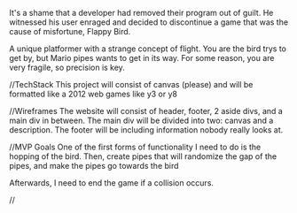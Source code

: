 It's a shame that a developer had removed their program out of guilt. He witnessed his user enraged and decided to discontinue a game that was the cause of misfortune, Flappy Bird.

A unique platformer with a strange concept of flight. You are the bird trys to get by, but Mario pipes wants to get in its way. For some reason, you are very fragile, so precision is key.


//TechStack
This project will consist of canvas (please)
and will be formatted like a 2012 web games like y3 or y8


//Wireframes
The website will consist of header, footer, 2 aside divs, and a main div in between.
The main div will be divided into two: canvas and a description.
The footer will be including information nobody really looks at.


//MVP Goals
One of the first forms of functionality I need to do is the hopping of the bird.
Then, create pipes that will randomize the gap of the pipes, and make the pipes go towards the bird

Afterwards, I need to end the game if a collision occurs.


//